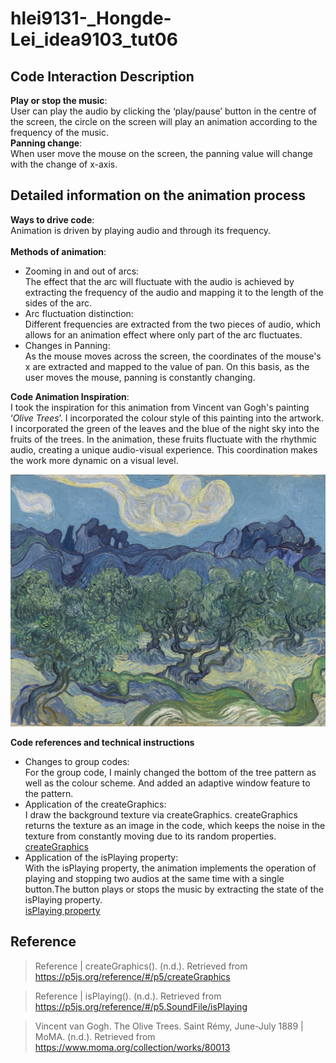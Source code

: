 # hlei9131-_Hongde-Lei_idea9103_tut06

## Code Interaction Description<br>
**Play or stop the music**: <br>
User can play the audio by clicking the ‘play/pause’ button in the centre of the screen, the circle on the screen will play an animation according to the frequency of the music.<br>
**Panning change**: <br>
When user move the mouse on the screen, the panning value will change with the change of x-axis.
<br>

## Detailed information on the animation process<br>
**Ways to drive code**:<br>
Animation is driven by playing audio and through its frequency.<br><br>
**Methods of animation**: <br>
+ Zooming in and out of arcs:<br>
The effect that the arc will fluctuate with the audio is achieved by extracting the frequency of the audio and mapping it to the length of the sides of the arc.<br>
+ Arc fluctuation distinction:<br>
Different frequencies are extracted from the two pieces of audio, which allows for an animation effect where only part of the arc fluctuates.<br>
+ Changes in Panning:<br>
As the mouse moves across the screen, the coordinates of the mouse's x are extracted and mapped to the value of pan. On this basis, as the user moves the mouse, panning is constantly changing.<br>

**Code Animation Inspiration**: <br>
I took the inspiration for this animation from Vincent van Gogh's painting ‘_Olive Trees_’. I incorporated the colour style of this painting into the artwork. I incorporated the green of the leaves and the blue of the night sky into the fruits of the trees.  In the animation, these fruits fluctuate with the rhythmic audio, creating a unique audio-visual experience. This coordination makes the work more dynamic on a visual level.<br>

![Olive Trees](asserts/Olive%20Trees.png)

**Code references and technical instructions**
+ Changes to group codes:<br>
For the group code, I mainly changed the bottom of the tree pattern as well as the colour scheme. And added an adaptive window feature to the pattern.<br>
+ Application of the createGraphics:<br>
I draw the background texture via createGraphics. createGraphics returns the texture as an image in the code, which keeps the noise in the texture from constantly moving due to its random properties.<br>
[createGraphics](https://p5js.org/reference/#/p5/createGraphics)<br>
+ Application of the isPlaying property:<br>
With the isPlaying property, the animation implements the operation of playing and stopping two audios at the same time with a single button.The button plays or stops the music by extracting the state of the isPlaying property.<br>
[isPlaying property](https://p5js.org/reference/#/p5.SoundFile/isPlaying)<br>

## Reference
>Reference | createGraphics(). (n.d.). Retrieved 
from https://p5js.org/reference/#/p5/createGraphics  

>Reference | isPlaying(). (n.d.). Retrieved
from https://p5js.org/reference/#/p5.SoundFile/isPlaying  

>Vincent van Gogh. The Olive Trees. Saint Rémy, June-July 1889 | MoMA. (n.d.). Retrieved
from https://www.moma.org/collection/works/80013
